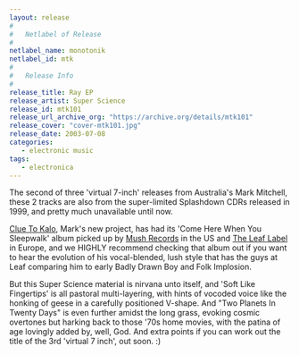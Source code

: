 ```yaml
---
layout: release
#
#   Netlabel of Release
#
netlabel_name: monotonik
netlabel_id: mtk
#
#   Release Info
#
release_title: Ray EP
release_artist: Super Science
release_id: mtk101
release_url_archive_org: "https://archive.org/details/mtk101"
release_cover: "cover-mtk101.jpg"
release_date: 2003-07-08
categories:
   - electronic music
tags:
   - electronica
---
```

The second of three 'virtual 7-inch' releases from Australia's Mark Mitchell, these 2 tracks are also from the super-limited Splashdown CDRs released in 1999, and pretty much unavailable until now.

<a href="http://www.cluetokalo.com">Clue To Kalo</a>, Mark's new project, has had its 'Come Here When You Sleepwalk' album picked up by <a href="http://www.dirtyloop.com">Mush Records</a> in the US and <a href="http://www.posteverything.com">The Leaf Label</a> in Europe, and we HIGHLY recommend checking that album out if you want to hear the evolution of his vocal-blended, lush style that has the guys at Leaf comparing him to early Badly Drawn Boy and Folk Implosion.

But this Super Science material is nirvana unto itself, and 'Soft Like Fingertips' is all pastoral multi-layering, with hints of vocoded voice like the honking of geese in a carefully positioned V-shape. And "Two Planets In Twenty Days" is even further amidst the long grass, evoking cosmic overtones but harking back to those '70s home movies, with the patina of age lovingly added by, well, God. And extra points if you can work out the title of the 3rd 'virtual 7 inch', out soon. :) 





